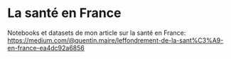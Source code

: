 # La santé en France
Notebooks et datasets de mon article sur la santé en France:
https://medium.com/@quentin.maire/leffondrement-de-la-sant%C3%A9-en-france-ea4dc92a6856
